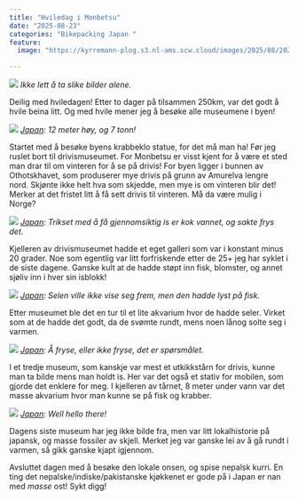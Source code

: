 ```yaml
---
title: "Hviledag i Monbetsu"
date: "2025-08-23"
categories: "Bikepacking Japan "
feature:
  image: "https://kyrremann-plog.s3.nl-ams.scw.cloud/images/2025/08/20250823_074956.jpg"

---
```



![](https://kyrremann-plog.s3.nl-ams.scw.cloud/images/2025/08/20250823_074956.jpg)
*Ikke lett å ta slike bilder alene.*

Deilig med hviledagen! Etter to dager på tilsammen 250km, var det godt å hvile beina litt. Og med hvile mener jeg å besøke alle museumene i byen!


![](https://kyrremann-plog.s3.nl-ams.scw.cloud/images/2025/08/20250823_100042.jpg)
*[Japan](https://www.google.com/maps/place/44.327744,143.37730559972223): 12 meter høy, og 7 tonn!*

Startet med å besøke byens krabbeklo statue, for det må man ha! Før jeg ruslet bort til drivismuseumet. For Monbetsu er visst kjent for å være et sted man drar til om vinteren for å se på drivis! For byen ligger i bunnen av Othotskhavet, som produserer mye drivis på grunn av Amurelva lengre nord. Skjønte ikke helt hva som skjedde, men mye is om vinteren blir det! Merker at det fristet litt å få sett drivis til vinteren. Må da være mulig i Norge? 


![](https://kyrremann-plog.s3.nl-ams.scw.cloud/images/2025/08/20250823_103911.jpg)
*[Japan](https://www.google.com/maps/place/44.32838580000001,143.375208): Trikset med å få gjennomsiktig is er kok vannet, og sakte frys det.*

Kjelleren av drivismuseumet hadde et eget galleri som var i konstant minus 20 grader. Noe som egentlig var litt forfriskende etter de 25+ jeg har syklet i de siste dagene. Ganske kult at de hadde støpt inn fisk, blomster, og annet sjøliv inn i hver sin isblokk!


![](https://kyrremann-plog.s3.nl-ams.scw.cloud/images/2025/08/20250823_115006.jpg)
*[Japan](https://www.google.com/maps/place/44.3339956,143.37312109972223): Selen ville ikke vise seg frem, men den hadde lyst på fisk.*

Etter museumet ble det en tur til et lite akvarium hvor de hadde seler. Virket som at de hadde det godt, da de svømte rundt, mens noen lånog solte seg i varmen.


![](https://kyrremann-plog.s3.nl-ams.scw.cloud/images/2025/08/20250823_123707.jpg)
*[Japan](https://www.google.com/maps/place/44.336959999722225,143.38071039972223): Å fryse, eller ikke fryse, det er spørsmålet.*

I et tredje museum, som kanskje var mest et utkikkstårn for drivis, kunne man ta bilde mens man holdt is. Her var det også et stativ for mobilen, som gjorde det enklere for meg. I kjelleren av tårnet, 8 meter under vann var det masse akvarium hvor man kunne se på fisk og krabber.


![](https://kyrremann-plog.s3.nl-ams.scw.cloud/images/2025/08/20250823_124700.jpg)
*[Japan](https://www.google.com/maps/place/44.336865,143.38079759972223): Well hello there!*

Dagens siste museum har jeg ikke bilde fra, men var litt lokalhistorie på japansk, og masse fossiler av skjell. Merket jeg var ganske lei av å gå rundt i varmen, så gikk ganske kjapt igjennom.

Avsluttet dagen med å besøke den lokale onsen, og spise nepalsk kurri. En ting det nepalske/indiske/pakistanske kjøkkenet er gode på i Japan er nan med _masse_ ost! Sykt digg!